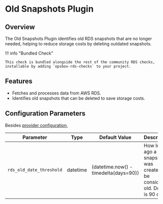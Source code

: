 # Old Snapshots Plugin

## Overview

The Old Snapshots Plugin identifies old RDS snapshots that are no longer needed, helping to reduce storage costs by deleting outdated snapshots.

!!! info "Bundled Check"

    This check is bundled alongside the rest of the community RDS checks, installable by adding `opsbox-rds-checks` to your project.

## Features

- Fetches and processes data from AWS RDS.
- Identifies old snapshots that can be deleted to save storage costs.

## Configuration Parameters

Besides [provider configuration](./rds_provider/rds_provider.md#fields),

| Parameter                | Type     | Default Value                        | Description                                                                 |
|--------------------------|----------|--------------------------------------|-----------------------------------------------------------------------------|
| `rds_old_date_threshold` | datetime | (datetime.now() - timedelta(days=90)) | How long ago a snapshot was created to be considered old. Default is 90 days. |
